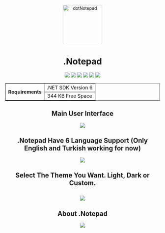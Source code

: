 <p align="center"> 
  <a href="https://dotnotepad.github.io/"> <img src="https://raw.githubusercontent.com/AlperAkca79/dotNotepad/master/Assets/dotNotePad_icon.ico" height="128" width="128" alt="dotNotepad">  </a>
</p>

<h1 align="center"> <b> .Notepad </b> </h1>

<p align="center">
  <a href="https://github.com/AlperAkca79/dotNotepad/issues"><img src="https://img.shields.io/github/issues/AlperAkca79/dotNotepad?style=flat-square"></a>
  <a href="https://github.com/AlperAkca79/dotNotepad/network/members"><img src="https://img.shields.io/github/forks/AlperAkca79/dotNotepad?style=flat-square"></a>
  <a href="https://github.com/AlperAkca79/dotNotepad/stargazers"><img src="https://img.shields.io/github/stars/AlperAkca79/dotNotepad?style=flat-square"></a>
  <a href="https://github.com/AlperAkca79/dotNotepad/blob/master/LICENSE"><img src="https://img.shields.io/github/license/AlperAkca79/dotNotepad?style=flat-square"></a>
  <a href="https://github.com/AlperAkca79/dotNotepad/releaseshttps://github.com/AlperAkca79/dotNotepad/releases"><img src="https://img.shields.io/github/downloads/AlperAkca79/dotNotepad/total?label=downloads&style=flat-square"></a>
  <a href="https://github.com/AlperAkca79/dotNotepad/releases"><img src="https://img.shields.io/badge/Size-344%20KB-yellow?style=flat-square&logo=appveyor"></a>
</p>
 
<table border="1" align="center">
  <tr align="center">
    <th rowspan="2"> Requirements </th>
    <td> .NET SDK Version 6 </td>
  </tr>
  <tr align="center">
    <td> 344 KB Free Space </td>
  </tr>
</table>

<h2 align="center"> <b> Main User Interface </b> </h2>
<p align="center">
  <img src="https://user-images.githubusercontent.com/91411319/200133739-879a881d-4da6-490c-91db-2f69fa3b1d53.png">
</p>

<h2 align="center"> <b> .Notepad Have 6 Language Support (Only English and Turkish working for now) </b> </h2>
<p align="center">
  <img src="https://user-images.githubusercontent.com/91411319/200133537-b7f0e002-d2f3-49e6-bf7d-666797165ef9.png">
</p>

<h2 align="center"> <b> Select The Theme You Want. Light, Dark or Custom. </b> <h2>
<p align="center">
  <img src="https://user-images.githubusercontent.com/91411319/200134342-87852b41-02b3-4d88-9a6d-149a39dba8aa.png">
</p>

<h2 align="center"> <b> About .Notepad </b> </h2>
<p align="center">
  <img src="https://user-images.githubusercontent.com/91411319/200133460-c48854b1-997c-4b55-b244-0813a6cf6ba9.png">
</p>
